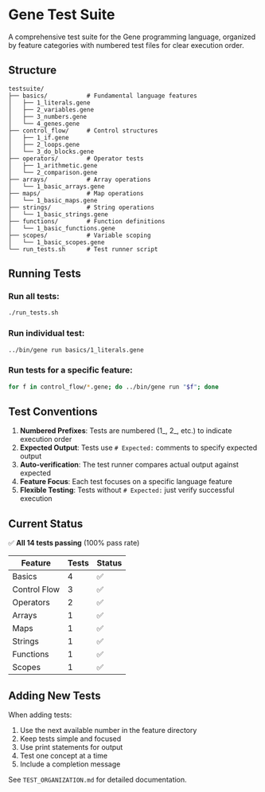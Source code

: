# Gene Test Suite

A comprehensive test suite for the Gene programming language, organized by feature categories with numbered test files for clear execution order.

## Structure

```
testsuite/
├── basics/           # Fundamental language features
│   ├── 1_literals.gene
│   ├── 2_variables.gene
│   ├── 3_numbers.gene
│   └── 4_genes.gene
├── control_flow/     # Control structures
│   ├── 1_if.gene
│   ├── 2_loops.gene
│   └── 3_do_blocks.gene
├── operators/        # Operator tests
│   ├── 1_arithmetic.gene
│   └── 2_comparison.gene
├── arrays/           # Array operations
│   └── 1_basic_arrays.gene
├── maps/             # Map operations
│   └── 1_basic_maps.gene
├── strings/          # String operations
│   └── 1_basic_strings.gene
├── functions/        # Function definitions
│   └── 1_basic_functions.gene
├── scopes/           # Variable scoping
│   └── 1_basic_scopes.gene
└── run_tests.sh      # Test runner script
```

## Running Tests

### Run all tests:
```bash
./run_tests.sh
```

### Run individual test:
```bash
../bin/gene run basics/1_literals.gene
```

### Run tests for a specific feature:
```bash
for f in control_flow/*.gene; do ../bin/gene run "$f"; done
```

## Test Conventions

1. **Numbered Prefixes**: Tests are numbered (1_, 2_, etc.) to indicate execution order
2. **Expected Output**: Tests use `# Expected:` comments to specify expected output
3. **Auto-verification**: The test runner compares actual output against expected
4. **Feature Focus**: Each test focuses on a specific language feature
5. **Flexible Testing**: Tests without `# Expected:` just verify successful execution

## Current Status

✅ **All 14 tests passing** (100% pass rate)

| Feature | Tests | Status |
|---------|-------|--------|
| Basics | 4 | ✅ |
| Control Flow | 3 | ✅ |
| Operators | 2 | ✅ |
| Arrays | 1 | ✅ |
| Maps | 1 | ✅ |
| Strings | 1 | ✅ |
| Functions | 1 | ✅ |
| Scopes | 1 | ✅ |

## Adding New Tests

When adding tests:
1. Use the next available number in the feature directory
2. Keep tests simple and focused
3. Use print statements for output
4. Test one concept at a time
5. Include a completion message

See `TEST_ORGANIZATION.md` for detailed documentation.
